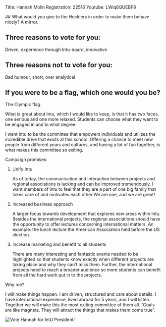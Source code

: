 Title: Hannah Molin
Registration: 22516
Youtube: LWiq8QUEBF8

<section class="well" markdown="1">
## What would you give to the Hecklers in order to make them behave nicely?
A mirror.

## Three reasons to vote for you:
Driven, experience through Intu-board, innovative

## Three reasons not to vote for you:
Bad humour, short, over analytical

## If you were to be a flag, which one would you be?
The Olympic flag.
</section>

What is great about Intu, which I would like to keep, is that it has two faces, one serious and one more relaxed. Students can choose what they want to be engaged in and to what degree.

I want Intu to be the committee that empowers individuals and utilizes the incredible drive that exists at this school. Offering a chance to meet new people from different years and cultures, and having a lot of fun together, is what makes this committee so exiting.

Campaign promises:

1.  Unify Intu

    As of today, the communication and interaction between projects and regional associations is lacking and can be improved tremendously. I want members of Intu to feel that they are a part of one big family that takes care of and motivates each other.We are one, and we are great!

2.  Increased business approach

    A larger focus towards development that explores new areas within Intu. Besides the international projects, the regional associations should have the opportunity to offer lectures concerning international matters. An example: the lunch lecture the American Association held before the US election.

3.  Increase marketing and benefit to all students

    There are many interesting and fantastic events needed to be highlighted so that students know exactly when different projects are taking place and why they can’t miss them. Further, the international projects need to reach a broader audience so more students can benefit from all the hard work put in to the projects.

Why me?

I will make things happen. I am driven, structured and care about details. I have international experience, lived abroad for 5 years, and I will listen. Together we will make this the most exiting committee of them all.
”Goals are like magnets. They will attract the things that makes them come true”.

![Vote Hannah for IntU President!][1]

[1]: /static/images/extra/hannah-molin-poster.jpg

